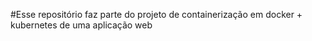 #Esse repositório faz parte do projeto de containerização em docker + kubernetes de uma aplicação web
